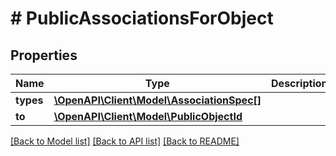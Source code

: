 # # PublicAssociationsForObject

## Properties

Name | Type | Description | Notes
------------ | ------------- | ------------- | -------------
**types** | [**\OpenAPI\Client\Model\AssociationSpec[]**](AssociationSpec.md) |  |
**to** | [**\OpenAPI\Client\Model\PublicObjectId**](PublicObjectId.md) |  |

[[Back to Model list]](../../README.md#models) [[Back to API list]](../../README.md#endpoints) [[Back to README]](../../README.md)
